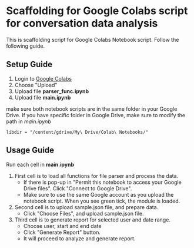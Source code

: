 # Scaffolding for Google Colabs script for conversation data analysis

This is scaffolding script for Google Colabs Notebook script. Follow the following guide.

## Setup Guide
1. Login to [Google Colabs](https://colab.research.google.com/)
2. Choose "Upload"
3. Upload file **parser_func.ipynb** 
4. Upload file **main.ipynb** 

make sure both notebook scripts are in the same folder in your Google Drive. If you have specific folder in Google Drive, make sure to modify the path in *main.ipynb*

```
libdir = "/content/gdrive/My\ Drive/Colab\ Notebooks/"
```

## Usage Guide

Run each cell in **main.ipynb**

1. First cell is to load all functions for file parser and process the data. 
    * If there is pop-up in "Permit this notebook to access your Google Drive files". Click "Connect to Google Drive". 
    * Make sure to use the same Google account as you upload the notebook script. When you see green tick, the module is loaded. 
2. Second cell is to upload sample.json file, and prepare data. 
    * Click "Choose Files", and upload sample.json file. 
3. Third cell is to generate report for selected user and date range. 
    * Choose user, start and end date
    * Click "Generate Report" button. 
    * It will proceed to analyze and generate report. 
